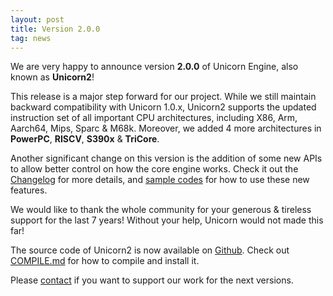```yaml
---
layout: post
title: Version 2.0.0
tag: news
---
```


We are very happy to announce version **2.0.0** of Unicorn Engine, also known as **Unicorn2**!

This release is a major step forward for our project. While we still maintain backward compatibility with Unicorn 1.0.x, Unicorn2 supports the updated instruction set of all important CPU architectures, including X86, Arm, Aarch64, Mips, Sparc & M68k. Moreover, we added 4 more architectures in **PowerPC**, **RISCV**, **S390x** & **TriCore**.

Another significant change on this version is the addition of some new APIs to allow better control on how the core engine works. Check it out the [Changelog](https://github.com/unicorn-engine/unicorn/blob/master/ChangeLog) for more details, and [sample codes](https://github.com/unicorn-engine/unicorn/tree/master/samples) for how to use these new features.

We would like to thank the whole community for your generous & tireless support for the last 7 years! Without your help, Unicorn would not made this far!

The source code of Unicorn2 is now available on [Github](https://github.com/unicorn-engine/unicorn). Check out [COMPILE.md](https://github.com/unicorn-engine/unicorn/blob/master/docs/COMPILE.md) for how to compile and install it.

Please [contact](/contact) if you want to support our work for the next versions.
